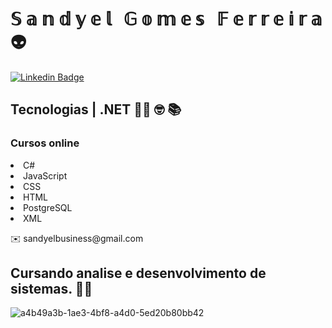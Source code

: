 <h1> &Sopf; &aopf; &nopf; &dopf; &yopf; &eopf; &lopf; &nbsp; &Gopf; &oopf; &mopf; &eopf; &sopf; &nbsp; &Fopf; &eopf; &ropf; &ropf; &eopf; &iopf; &ropf; &aopf;  👽</h1> 


[![Linkedin Badge](https://img.shields.io/badge/-sandyelgomes-blue?style=flat-square&logo=Linkedin&logoColor=white&link=https://www.linkedin.com/in/sandyelgomes)](https://www.linkedin.com/in/sandyelgomes)



<!DOCTYPE html>
<html>
<head>
 

</head>
<body>
<h2>Tecnologias | .NET 👨‍💻 🤓 📚  </h2>


<p>
 <h3> Cursos online </h3>
    <li>C#</li>
    <li>JavaScript</li>
    <li>CSS</li>
    <li>HTML</li>
    <li>PostgreSQL</li>
    <li>XML</li>
</p>
<p> ✉️ sandyelbusiness@gmail.com</p>

<h2> Cursando analise e desenvolvimento de sistemas. 👨‍🎓 </h2>


![a4b49a3b-1ae3-4bf8-a4d0-5ed20b80bb42](https://user-images.githubusercontent.com/40548971/113466669-f9baf200-9413-11eb-8a66-0a857bdc5f36.png)

 

</body>
</html>





